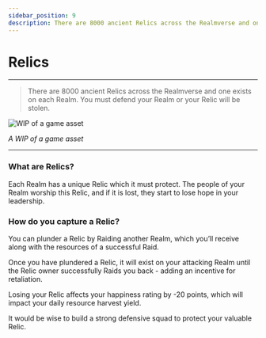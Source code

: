 ```yaml
---
sidebar_position: 9
description: There are 8000 ancient Relics across the Realmverse and one exists on each Realm.
---
```


# Relics
---


> There are 8000 ancient Relics across the Realmverse and one exists on each Realm. You must defend your Realm or your Relic will be stolen.

![WIP of a game asset](/img/game/keyImage-desktop.png)

*A WIP of a game asset*

---

### What are Relics?

Each Realm has a unique Relic which it must protect. The people of your Realm worship this Relic, and if it is lost, they start to lose hope in your leadership.

### How do you capture a Relic?

You can plunder a Relic by Raiding another Realm, which you’ll receive along with the resources of a successful Raid. 

Once you have plundered a Relic, it will exist on your attacking Realm until the Relic owner successfully Raids you back - adding an incentive for retaliation. 

Losing your Relic affects your happiness rating by -20 points, which will impact your daily resource harvest yield. 

It would be wise to build a strong defensive squad to protect your valuable Relic.
